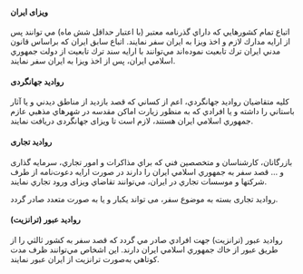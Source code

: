 #### ویزای ایران
اتباع تمام كشورهايي كه داراي گذرنامه معتبر (با اعتبار حداقل شش ماه) مي توانند پس از ارايه مدارك لازم و اخذ ویزا به ايران سفر نمايند. اتباع سابق ايران كه براساس قانون مدني ايران ترك تابعيت نموده‌اند مي‌توانند با ارایه سند ترك تابعيت از دولت جمهوري اسلامي ايران، پس از اخذ ویزا به ايران سفر نمايند.

#### رواديد جهانگردی
كليه متقاضيان رواديد جهانگردي، اعم از كساني كه قصد بازديد از مناطق ديدني و يا آثار باستاني را داشته و يا افرادي كه به منظور زيارت اماكن مقدسه در شهرهاي مذهبي عازم جمهوري اسلامي ايران هستند، لازم است تا ویزای جهانگردی دریافت نمایند.

#### رواديد تجاری
بازرگانان، كارشناسان و متخصصين فني كه براي مذاكرات و امور تجاري، سرمایه گذاری و … قصد سفر به جمهوري اسلامي ايران را دارند در صورت ارايه دعوت‌نامه از طرف شركتها و موسسات تجاري در ایران، مي‌توانند تقاضاي ویزای ورود تجاري نمايند.

روادید تجاری بسته به موضوع سفر، می تواند یکبار و یا به صورت متعدد صادر گردد.

#### رواديد عبور (ترانزيت)
رواديد عبور (ترانزيت) جهت افرادي صادر مي گردد كه قصد سفر به كشور ثالثي را از طريق عبور از خاك جمهوري اسلامي ايران دارند. اين اشخاص مي‌توانند ظرف مدت كوتاهي به‌صورت ترانزيت از ايران عبور نمايند.